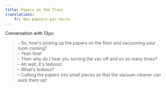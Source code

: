 ```yaml
---
title: Papers on the floor
translations:
    fr: des-papiers-par-terre
---
```


Conversation with 13yo:

> – So, how's picking up the papers on the floor and vacuuming your room coming?  
> – Yeah fine!  
> – Then why do I hear you turning the vac off and on so many times?  
> – Ah well, it's tedious!  
> – What's tedious?  
> – Cutting the papers into small pieces so that the vacuum cleaner can suck them up!
